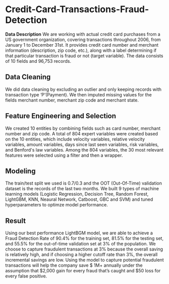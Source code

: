 # Credit-Card-Transactions-Fraud-Detection

**Data Description**
We are working with actual credit card purchases from a US government organization, covering transactions throughout 2006, from January 1 to December 31st. It provides credit card number and merchant information (description, zip code, etc.), along with a label determining if that particular transaction is fraud or not (target variable). The data consists of 10 fields and 96,753 records. 

## Data Cleaning
We did data cleaning by excluding an outlier and only keeping records with transaction type ‘P’(Payment). We then imputed missing values for the fields merchant number, merchant zip code and merchant state.

## Feature Engineering and Selection

We created 10 entities by combining fields such as card number, merchant number and zip code. A total of 804 expert variables were created based on the 10 entities, which include velocity variables, relative velocity variables, amount variables, days since last seen variables, risk variables, and Benford's law variables. Among the 804 variables, the 30 most relevant features were selected using a filter and then a wrapper.

## Modeling

The train/test split we used is 0.7/0.3 and the OOT (Out-Of-Time) validation dataset is the records of the last two months. We built 9 types of machine learning models (Logistic Regression, Decision Tree, Random Forest, LightGBM, KNN, Neaural Network, Catboost, GBC and SVM) and tuned hyperparameters to optimze model performance. 

## Result
Using our best performance LightBGM model, we are able to achieve a Fraud Detection Rate of 90.4% for the training set, 81.5% for the testing set, and 55.5% for the out-of-time validation set at 3% of the population. We choose to capture fraudulent transactions at 3% because the overall saving is relatively high, and if choosing a higher cutoff rate than 3%, the overall incremental savings are low. Using the model to capture potential fraudulent transactions will help the company save $ 1M+ annually under the assumption that $2,000 gain for every fraud that’s caught and $50 loss for every false positive.
